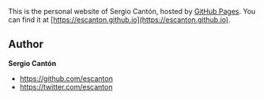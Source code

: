 This is the personal website of Sergio Cantón, hosted by [GitHub Pages](https://pages.github.com). You can find it at [https://escanton.github.io](https://escanton.github.io).

## Author

**Sergio Cantón**
- <https://github.com/escanton>
- <https://twitter.com/escanton>